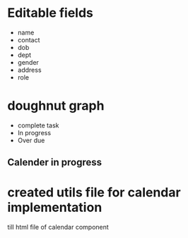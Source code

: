 # Editable fields

- name
- contact
- dob
- dept
- gender
- address
- role

# doughnut graph

- complete task
- In progress
- Over due

## Calender in progress

# created utils file for calendar implementation
till html file of calendar component
